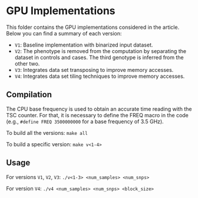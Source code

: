 # GPU Implementations

This folder contains the GPU implementations considered in the article. Below you can find a summary of each version:

* `V1`: Baseline implementation with binarized input dataset.
* `V2`: The phenotype is removed from the computation by separating the dataset in controls and cases. The third genotype is inferred from the other two.
* `V3`: Integrates data set transposing to improve memory accesses.
* `V4`: Integrates data set tiling techniques to improve memory accesses.

## Compilation

The CPU base frequency is used to obtain an accurate time reading with the TSC counter. For that, it is necessary to define the FREQ macro in the code (e.g., `#define FREQ 3500000000` for a base frequency of 3.5 GHz).

To build all the versions:
`make all`

To build a specific version:
`make v<1-4>`

## Usage

For versions `V1`, `V2`, `V3`:
`./v<1-3> <num_samples> <num_snps>`

For version `V4`:
`./v4 <num_samples> <num_snps> <block_size>`
